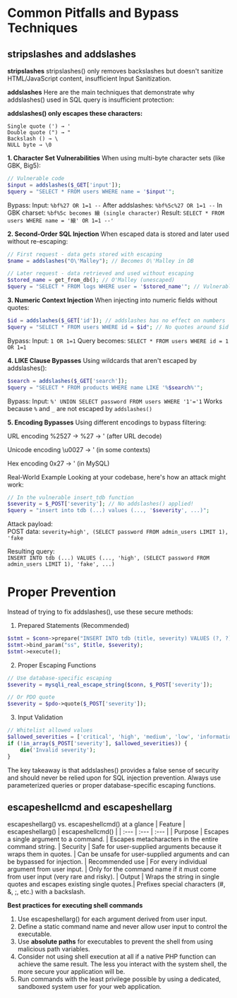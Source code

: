 # Common Pitfalls and Bypass Techniques
## stripslashes and addslashes
**stripslashes**
stripslashes() only removes backslashes but doesn't sanitize HTML/JavaScript content, insufficient Input Sanitization.

**addslashes**
Here are the main techniques that demonstrate why addslashes() used in SQL query is insufficient protection:

**addslashes() only escapes these characters:**
```
Single quote (') → '
Double quote (") → "
Backslash () → \
NULL byte → \0
```

**1. Character Set Vulnerabilities**
When using multi-byte character sets (like GBK, Big5):

```php
// Vulnerable code
$input = addslashes($_GET['input']);
$query = "SELECT * FROM users WHERE name = '$input'";
```
Bypass:
Input: `%bf%27 OR 1=1 --`
After addslashes: `%bf%5c%27 OR 1=1 --`
In GBK charset: `%bf%5c becomes 縗 (single character)`
Result: `SELECT * FROM users WHERE name = '縗' OR 1=1 --'`

**2. Second-Order SQL Injection**
When escaped data is stored and later used without re-escaping:

```php
// First request - data gets stored with escaping
$name = addslashes("O\'Malley"); // Becomes O\'Malley in DB

// Later request - data retrieved and used without escaping
$stored_name = get_from_db(); // O'Malley (unescaped)
$query = "SELECT * FROM logs WHERE user = '$stored_name'"; // Vulnerable!
```
**3. Numeric Context Injection**
When injecting into numeric fields without quotes:

```php
$id = addslashes($_GET['id']); // addslashes has no effect on numbers
$query = "SELECT * FROM users WHERE id = $id"; // No quotes around $id
```
Bypass:
Input: `1 OR 1=1`
Query becomes: `SELECT * FROM users WHERE id = 1 OR 1=1`

**4. LIKE Clause Bypasses**
Using wildcards that aren't escaped by addslashes():

```php
$search = addslashes($_GET['search']);
$query = "SELECT * FROM products WHERE name LIKE '%$search%'";
```
Bypass:
Input: `%' UNION SELECT password FROM users WHERE '1'='1`
Works because `%` and `_` are not escaped by `addslashes()`

**5. Encoding Bypasses**
Using different encodings to bypass filtering:

URL encoding
%2527 → %27 → ' (after URL decode)

Unicode encoding
\u0027 → ' (in some contexts)

Hex encoding
0x27 → ' (in MySQL)

Real-World Example
Looking at your codebase, here's how an attack might work:

```php
// In the vulnerable insert_tdb function
$severity = $_POST['severity']; // No addslashes() applied!
$query = "insert into tdb (...) values (..., '$severity', ...)";
```

Attack payload:  
POST data: `severity=high', (SELECT password FROM admin_users LIMIT 1), 'fake`  

Resulting query:    
`INSERT INTO tdb (...) VALUES (..., 'high', (SELECT password FROM admin_users LIMIT 1), 'fake', ...)`


# Proper Prevention
Instead of trying to fix addslashes(), use these secure methods:  

1. Prepared Statements (Recommended)  
```php
$stmt = $conn->prepare("INSERT INTO tdb (title, severity) VALUES (?, ?)");
$stmt->bind_param("ss", $title, $severity);
$stmt->execute();
```  

2. Proper Escaping Functions  
```php
// Use database-specific escaping
$severity = mysqli_real_escape_string($conn, $_POST['severity']);

// Or PDO quote
$severity = $pdo->quote($_POST['severity']);
```

3. Input Validation  
```php
// Whitelist allowed values
$allowed_severities = ['critical', 'high', 'medium', 'low', 'informational'];
if (!in_array($_POST['severity'], $allowed_severities)) {
    die('Invalid severity');
}
```

The key takeaway is that addslashes() provides a false sense of security and should never be relied upon for SQL injection prevention. Always use parameterized queries or proper database-specific escaping functions.

## escapeshellcmd and escapeshellarg
escapeshellarg() vs. escapeshellcmd() at a glance
| Feature | escapeshellarg() | escapeshellcmd() |
| :--- | :--- | :--- |
| Purpose | Escapes a single argument to a command.	| Escapes metacharacters in the entire command string.
| Security | Safe for user-supplied arguments because it wraps them in quotes. | Can be unsafe for user-supplied arguments and can be bypassed for injection.
| Recommended use | For every individual argument from user input.	| Only for the command name if it must come from user input (very rare and risky).
| Output | Wraps the string in single quotes and escapes existing single quotes.| Prefixes special characters (#, &, ;, etc.) with a backslash.

**Best practices for executing shell commands**
1. Use escapeshellarg() for each argument derived from user input.
2. Define a static command name and never allow user input to control the executable.
3. Use **absolute paths** for executables to prevent the shell from using malicious path variables.
4. Consider not using shell execution at all if a native PHP function can achieve the same result. The less you interact with the system shell, the more secure your application will be.
5. Run commands with the least privilege possible by using a dedicated, sandboxed system user for your web application. 

